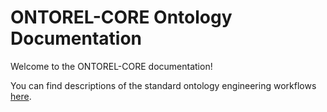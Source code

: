# ONTOREL-CORE Ontology Documentation

[//]: # "This file is meant to be edited by the ontology maintainer."

Welcome to the ONTOREL-CORE documentation!

You can find descriptions of the standard ontology engineering workflows [here](odk-workflows/index.md).
